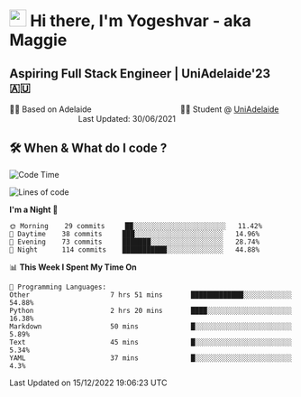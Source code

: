 <h1><img src="https://emojis.slackmojis.com/emojis/images/1531849430/4246/blob-sunglasses.gif?1531849430" width="30"/> Hi there, I'm Yogeshvar - aka Maggie</h1>

## Aspiring Full Stack Engineer | UniAdelaide'23 🇦🇺  
🏂🏻  Based on Adelaide &nbsp;&nbsp;&nbsp;&nbsp;&nbsp;&nbsp;&nbsp;&nbsp;&nbsp;&nbsp;&nbsp;&nbsp;&nbsp;&nbsp;&nbsp;&nbsp;&nbsp;&nbsp;&nbsp;&nbsp;&nbsp;&nbsp;&nbsp;&nbsp;&nbsp;&nbsp;&nbsp;&nbsp;&nbsp;&nbsp;&nbsp;&nbsp;&nbsp;&nbsp;&nbsp;&nbsp;&nbsp;&nbsp;&nbsp;👨‍💻 Student @ [UniAdelaide](https://www.adelaide.edu.au)   &nbsp;&nbsp;&nbsp;&nbsp;&nbsp;&nbsp;&nbsp;&nbsp;&nbsp;&nbsp;&nbsp;&nbsp;&nbsp;&nbsp;&nbsp;&nbsp;&nbsp;&nbsp;&nbsp;&nbsp;&nbsp;&nbsp;&nbsp;&nbsp;&nbsp;&nbsp;&nbsp;&nbsp;&nbsp;&nbsp;&nbsp;Last Updated: 30/06/2021

## 🛠 When & What do I code ?  

<!--START_SECTION:waka-->
![Code Time](http://img.shields.io/badge/Code%20Time-1%2C873%20hrs%2045%20mins-blue)

![Lines of code](https://img.shields.io/badge/From%20Hello%20World%20I%27ve%20Written-2%20Million%20lines%20of%20code-blue)

**I'm a Night 🦉** 

```text
🌞 Morning    29 commits     ██░░░░░░░░░░░░░░░░░░░░░░░   11.42% 
🌆 Daytime    38 commits     ███░░░░░░░░░░░░░░░░░░░░░░   14.96% 
🌃 Evening    73 commits     ███████░░░░░░░░░░░░░░░░░░   28.74% 
🌙 Night      114 commits    ███████████░░░░░░░░░░░░░░   44.88%

```


📊 **This Week I Spent My Time On** 

```text
💬 Programming Languages: 
Other                    7 hrs 51 mins       █████████████░░░░░░░░░░░░   54.88% 
Python                   2 hrs 20 mins       ████░░░░░░░░░░░░░░░░░░░░░   16.38% 
Markdown                 50 mins             █░░░░░░░░░░░░░░░░░░░░░░░░   5.89% 
Text                     45 mins             █░░░░░░░░░░░░░░░░░░░░░░░░   5.34% 
YAML                     37 mins             █░░░░░░░░░░░░░░░░░░░░░░░░   4.3%

```


 Last Updated on 15/12/2022 19:06:23 UTC
<!--END_SECTION:waka-->
